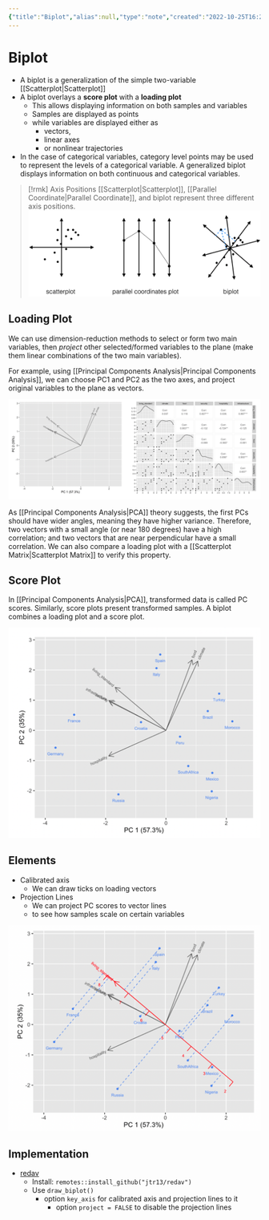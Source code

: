 ```yaml
---
{"title":"Biplot","alias":null,"type":"note","created":"2022-10-25T16:20:42","modified":"2022-12-11T23:27:22","dg-publish":true,"sup":[["EDAV","edav"]],"state":"done","related":[["Principal Components Analysis","principal-components-analysis"]],"permalink":"/biplot/","dgPassFrontmatter":true,"updated":"2022-12-11T23:27:22"}
---
```



# Biplot

- A biplot is a generalization of the simple two-variable [[Scatterplot\|Scatterplot]]
- A biplot overlays a **score plot** with a **loading plot**
    - This allows displaying information on both samples and variables
    - Samples are displayed as points
    - while variables are displayed either as
        - vectors,
        - linear axes
        - or nonlinear trajectories
- In the case of categorical variables, category level points may be used to represent the levels of a categorical variable. A generalized biplot displays information on both continuous and categorical variables.

> [!rmk] Axis Positions
> [[Scatterplot\|Scatterplot]], [[Parallel Coordinate\|Parallel Coordinate]], and biplot represent three different axis positions.
> ![](https://raw.githubusercontent.com/zcysxy/Figurebed/master/img/20221211232720.png)

## Loading Plot

We can use dimension-reduction methods to select or form two main variables, then *project* other selected/formed variables to the plane (make them linear combinations of the two main variables).

For example, using [[Principal Components Analysis\|Principal Components Analysis]], we can choose PC1 and PC2 as the two axes, and project original variables to the plane as vectors.

![](https://raw.githubusercontent.com/zcysxy/Figurebed/master/img/20221025165028.png)

As [[Principal Components Analysis\|PCA]] theory suggests, the first PCs should have wider angles, meaning they have higher variance. Therefore, two vectors with a small angle (or near 180 degrees) have a high correlation; and two vectors that are near perpendicular have a small correlation. We can also compare a loading plot with a [[Scatterplot Matrix\|Scatterplot Matrix]] to verify this property.

## Score Plot

In [[Principal Components Analysis\|PCA]], transformed data is called PC scores. Similarly, score plots present transformed samples. A biplot combines a loading plot and a score plot.

![](https://raw.githubusercontent.com/zcysxy/Figurebed/master/img/20221025165628.png)

## Elements

- Calibrated axis
    - We can draw ticks on loading vectors
- Projection Lines
    - We can project PC scores to vector lines
    - to see how samples scale on certain variables

![](https://raw.githubusercontent.com/zcysxy/Figurebed/master/img/20221025170312.png)

## Implementation

- [redav](https://github.com/jtr13/redav)
    - Install: `remotes::install_github("jtr13/redav")`
    - Use `draw_biplot()`
        - option `key_axis` for calibrated axis and projection lines to it
            - option `project = FALSE` to disable the projection lines
